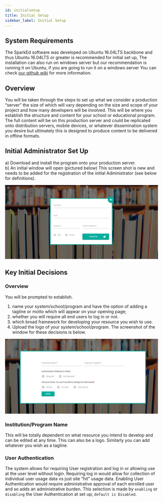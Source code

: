 ```yaml
---
id: initialsetup
title: Initial Setup
sidebar_label: Initial Setup
---
```


## System Requirements  


The SparkEd software was developed on Ubuntu 16.04LTS backbone and thus Ubuntu 16.04LTS or greater is recommended for initial set up, The installation can also run on windows server but our recommendation is running it on Ubuntu, if you are going to run it on a windows server  You can check [our github wiki](https://github.com/SparkEdUAB/SparkEd/wiki) for more information.  

## Overview  

You will be taken through the steps to set up what we consider a production “server” the size of which will vary depending on the size and scope of your project and how many developers will be involved.  This will be where you establish the structure and content for your school or educational program.  The full content will be on this production server and could be replicated onto distribution servers, mobile devices, or whatever dissemination system you desire but ultimately this is designed to produce content to be delivered in offline formats.    
  
## Initial Administrator Set Up  

a)	Download and install the program onto your production server.  
b)	An initial window will open (pictured below) This screen shot is new and needs to be added for      the registration of the initial Administrator (see below for definitions).  

![register page](assets/register.png)  

<!-- Temporary Removed this -->
<!-- c)	Enter the required information and select the register button; the data will populate the Dashboard for the system.   -->  

##  Key Initial Decisions  

### Overview
You will be prompted to establish.  
1) name your system/school/program and have the option of adding a tagline or motto which will appear on your opening page;  
2) whether you will require all end users to log in or not.  
3) which broad framework for developing your resource you wish to use.  
4) Upload the logo of your system/school/program. 
The screenshot of the window for these decisions is below. 

![Setup Page](assets/setup.png)  


### Institution/Program Name  

This will be totally dependent on what resource you intend to develop and can be edited at any time.  This can also be a logo.   Similarly you can add whatever you wish as a tagline.  

### User Authentication   

The system allows for requiring User registration and log in or allowing use at the user level without login.  Requiring log in would allow for collection of individual user usage data vs just site “hit” usage data. Enabling User Authentication would require administrative approval of each enrolled user and so adds an administrative burden. This selection is made by `enabling` or `disabling` the User Authentication at set up; `default is Disabled`. 







